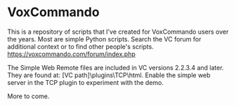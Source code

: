 # VoxCommando

This is a repository of scripts that I've created for VoxCommando users over the years. Most are simple Python scripts. Search the VC forum for additional context or to find other people's scripts. https://voxcommando.com/forum/index.php

The Simple Web Remote files are included in VC versions 2.2.3.4 and later. They are found at: [VC path]\plugins\TCP\html. Enable the simple web server in the TCP plugin to experiment with the demo.

More to come. 
